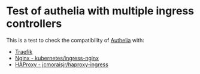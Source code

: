 # Test of authelia with multiple ingress controllers

This is a test to check the compatibility of [Authelia](https://github.com/authelia/authelia) with:
- [Traefik](https://github.com/traefik/traefik)
- [Nginx - kubernetes/ingress-nginx](https://github.com/kubernetes/ingress-nginx)
- [HAProxy - jcmoraisjr/haproxy-ingress](https://github.com/jcmoraisjr/haproxy-ingress)
